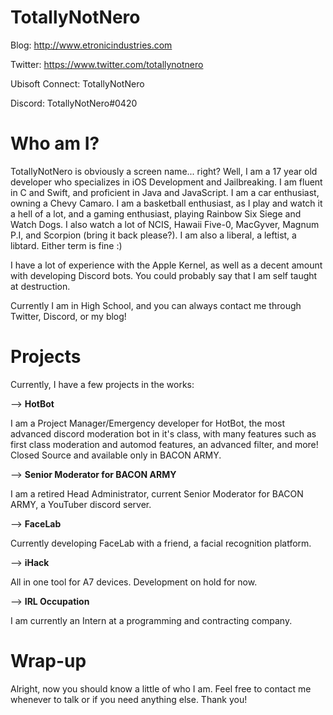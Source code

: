 # TotallyNotNero

Blog: http://www.etronicindustries.com

Twitter: https://www.twitter.com/totallynotnero

Ubisoft Connect: TotallyNotNero

Discord: TotallyNotNero#0420

# Who am I?
TotallyNotNero is obviously a screen name... right? Well, I am a 17 year old developer who specializes in iOS Development and Jailbreaking. I am fluent in C and Swift, and proficient in Java and JavaScript. I am a car enthusiast, owning a Chevy Camaro. I am a basketball enthusiast, as I play and watch it a hell of a lot, and a gaming enthusiast, playing Rainbow Six Siege and Watch Dogs. I also watch a lot of NCIS, Hawaii Five-0, MacGyver, Magnum P.I, and Scorpion (bring it back please?). I am also a liberal, a leftist, a libtard. Either term is fine :)

I have a lot of experience with the Apple Kernel, as well as a decent amount with developing Discord bots. You could probably say that I am self taught at destruction.

Currently I am in High School, and you can always contact me through Twitter, Discord, or my blog!

# Projects

Currently, I have a few projects in the works:

--> **HotBot**

I am a Project Manager/Emergency developer for HotBot, the most advanced discord moderation bot in it's class, with many features such as first class moderation and automod features, an advanced filter, and more! Closed Source and available only in BACON ARMY.

--> **Senior Moderator for BACON ARMY**

I am a retired Head Administrator, current Senior Moderator for BACON ARMY, a YouTuber discord server. 

--> **FaceLab**

Currently developing FaceLab with a friend, a facial recognition platform.

--> **iHack**

All in one tool for A7 devices. Development on hold for now.

--> **IRL Occupation**

I am currently an Intern at a programming and contracting company.

# Wrap-up

Alright, now you should know a little of who I am. Feel free to contact me whenever to talk or if you need anything else. Thank you!
